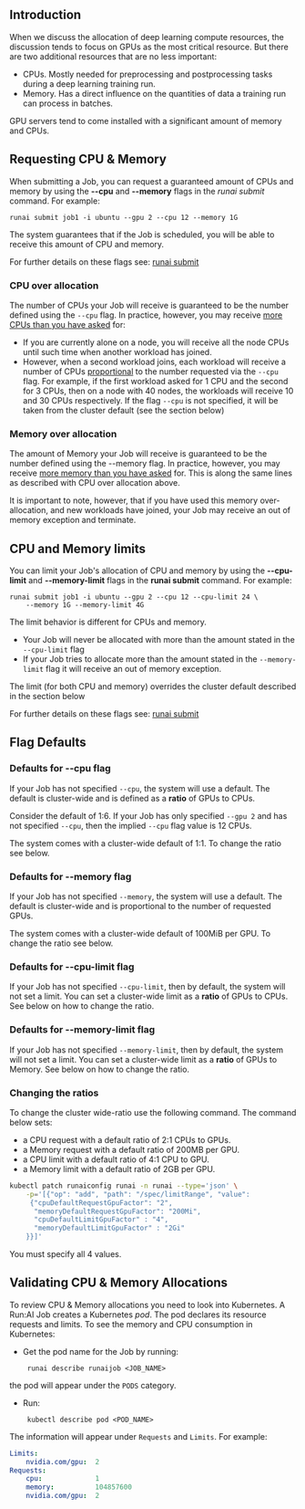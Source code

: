 ## Introduction

When we discuss the allocation of deep learning compute resources, the discussion tends to focus on GPUs as the most critical resource. But there are two additional resources that are no less important:

*   CPUs. Mostly needed for preprocessing and postprocessing tasks during a deep learning training run.
*   Memory. Has a direct influence on the quantities of data a training run can process in batches.

GPU servers tend to come installed with a significant amount of memory and CPUs.

## Requesting CPU & Memory

When submitting a Job, you can request a guaranteed amount of CPUs and memory by using the __--cpu__ and __--memory__ flags in the _runai submit_ command. For example:

``` 
runai submit job1 -i ubuntu --gpu 2 --cpu 12 --memory 1G
```

The system guarantees that if the Job is scheduled, you will be able to receive this amount of CPU and memory.

For further details on these flags see: [runai submit](../cli-reference/runai-submit.md)

### CPU over allocation

The number of CPUs your Job will receive is guaranteed to be the number defined using the `--cpu` flag. In practice, however, you may receive <ins>more CPUs than you have asked</ins> for:

*   If you are currently alone on a node, you will receive all the node CPUs until such time when another workload has joined.
*   However, when a second workload joins, each workload will receive a number of CPUs <ins>proportional</ins> to the number requested via the `--cpu` flag. For example, if the first workload asked for 1 CPU and the second for 3 CPUs, then on a node with 40 nodes, the workloads will receive 10 and 30 CPUs respectively. If the flag `--cpu` is not specified, it will be taken from the cluster default (see the section below)

### Memory over allocation

The amount of Memory your Job will receive is guaranteed to be the number defined using the --memory flag. In practice, however, you may receive <ins>more memory than you have asked</ins> for. This is along the same lines as described with CPU over allocation above.

It is important to note, however, that if you have used this memory over-allocation, and new workloads have joined, your Job may receive an out of memory exception and terminate.

## CPU and Memory limits

You can limit your Job's allocation of CPU and memory by using the __--cpu-limit__ and __--memory-limit__ flags in the __runai submit__ command. For example:

    runai submit job1 -i ubuntu --gpu 2 --cpu 12 --cpu-limit 24 \
        --memory 1G --memory-limit 4G

The limit behavior is different for CPUs and memory.

*   Your Job will never be allocated with more than the amount stated in the `--cpu-limit` flag
*   If your Job tries to allocate more than the amount stated in the `--memory-limit` flag it will receive an out of memory exception.

The limit (for both CPU and memory) overrides the cluster default described in the section below

For further details on these flags see: [runai submit](../cli-reference/runai-submit.md)

## Flag Defaults

### Defaults for --cpu flag

If your Job has not specified `--cpu`, the system will use a default. The default is cluster-wide and is defined as a __ratio__ of GPUs to CPUs.

Consider the default of 1:6. If your Job has only specified `--gpu 2` and has not specified `--cpu`, then the implied `--cpu` flag value is 12 CPUs.

The system comes with a cluster-wide default of 1:1. To change the ratio see below.


### Defaults for --memory flag

If your Job has not specified `--memory`, the system will use a default. The default is cluster-wide and is proportional to the number of requested GPUs.

The system comes with a cluster-wide default of 100MiB per GPU. To change the ratio see below.


### Defaults for --cpu-limit flag

If your Job has not specified `--cpu-limit`, then by default, the system will not set a limit. You can set a cluster-wide limit as a __ratio__ of GPUs to CPUs. See below on how to change the ratio.



### Defaults for --memory-limit flag

If your Job has not specified `--memory-limit`, then by default, the system will not set a limit. You can set a cluster-wide limit as a __ratio__ of GPUs to Memory. See below on how to change the ratio.


### Changing the ratios

To change the cluster wide-ratio use the following command. The command below sets:

* a CPU request with a default ratio of 2:1 CPUs to GPUs.
* a Memory request with a default ratio of 200MB per GPU.
* a CPU limit with a default ratio of 4:1 CPU to GPU.
* a Memory limit with a default ratio of 2GB per GPU. 

``` bash
kubectl patch runaiconfig runai -n runai --type='json' \
    -p='[{"op": "add", "path": "/spec/limitRange", "value": 
     {"cpuDefaultRequestGpuFactor": "2", 
      "memoryDefaultRequestGpuFactor": "200Mi",
      "cpuDefaultLimitGpuFactor" : "4",
      "memoryDefaultLimitGpuFactor" : "2Gi"
    }}]'
```
You must specify all 4 values. 


## Validating CPU & Memory Allocations

To review CPU & Memory allocations you need to look into Kubernetes. A Run:AI Job creates a Kubernetes _pod_. The pod declares its resource requests and limits. To see the memory and CPU consumption in Kubernetes:

*  Get the pod name for the Job by running: 

        runai describe runaijob <JOB_NAME>

 the pod will appear under the `PODS` category. 

*  Run:

        kubectl describe pod <POD_NAME>
        
The information will appear under `Requests` and `Limits`. For example:

``` yaml
Limits:
    nvidia.com/gpu:  2
Requests:
    cpu:             1
    memory:          104857600
    nvidia.com/gpu:  2
```